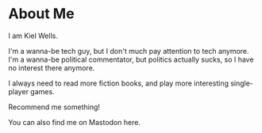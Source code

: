 # About Me

I am Kiel Wells.

I'm a wanna-be tech guy, but I don't much pay attention to tech anymore. I'm a wanna-be political commentator, but politics actually sucks, so I have no interest there anymore.

I always need to read more fiction books, and play more interesting single-player games.

Recommend me something!

You can also find me on <link rel="me" href="https://mastodon.social/@kielwells">Mastodon here.</link>
